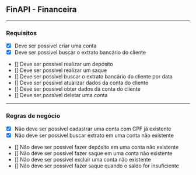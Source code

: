 ## FinAPI - Financeira

---

### Requisitos

- [x] Deve ser possivel criar uma conta
- [x] Deve ser possivel buscar o extrato bancário do cliente
- [] Deve ser possivel realizar um depósito
- [] Deve ser possivel realizar um saque
- [] Deve ser possivel buscar o extrato bancário do cliente por data
- [] Deve ser possivel atualizar dados da conta do cliente
- [] Deve ser possivel obter dados da conta do cliente
- [] Deve ser possivel deletar uma conta

---

### Regras de negócio

- [x] Não deve ser possivel cadastrar uma conta com CPF já existente
- [x] Não deve ser possivel buscar extrato em uma conta não existente
- [] Não deve ser possivel fazer depósito em uma conta não existente
- [] Não deve ser possivel fazer saque em uma conta não existente
- [] Não deve ser possivel excluir uma conta não existente
- [] Não deve ser possivel fazer saque quando o saldo for insuficiente
